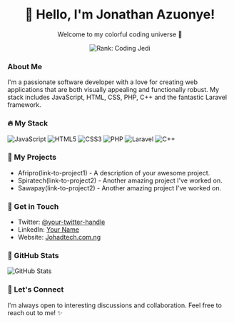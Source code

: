 <div align="center">
  <h1>👋 Hello, I'm Jonathan Azuonye!</h1>
  <p>Welcome to my colorful coding universe 🌈</p>
  <img src="https://img.shields.io/badge/Rank-Coding%20Jedi-blueviolet" alt="Rank: Coding Jedi">
</div>

### About Me

I'm a passionate software developer with a love for creating web applications that are both visually appealing and functionally robust. My stack includes JavaScript, HTML, CSS, PHP, C++ and the fantastic Laravel framework.

### 🔥 My Stack

![JavaScript](https://img.shields.io/badge/-JavaScript-F7DF1E?style=flat&logo=javascript&logoColor=black)
![HTML5](https://img.shields.io/badge/-HTML5-E34F26?style=flat&logo=html5&logoColor=white)
![CSS3](https://img.shields.io/badge/-CSS3-1572B6?style=flat&logo=css3)
![PHP](https://img.shields.io/badge/-PHP-777BB4?style=flat&logo=php&logoColor=white)
![Laravel](https://img.shields.io/badge/-Laravel-FF2D20?style=flat&logo=laravel&logoColor=white)
![C++](https://img.shields.io/badge/-C++-00599C?style=flat&logo=c%2B%2B&logoColor=white)

### 🚀 My Projects

- Afripro(link-to-project1) - A description of your awesome project.
- Spiratech(link-to-project2) - Another amazing project I've worked on.
- Sawapay(link-to-project2) - Another amazing project I've worked on.

### 💬 Get in Touch

- Twitter: [@your-twitter-handle](https://twitter.com/your-twitter-handle)
- LinkedIn: [Your Name](https://www.linkedin.com/in/your-profile)
- Website: [Johadtech.com.ng](https://www.johadtech.com.ng)

### 🌟 GitHub Stats

![GitHub Stats](https://github-readme-stats.vercel.app/api?username=your-username&show_icons=true&theme=radical)

### 🎉 Let's Connect

I'm always open to interesting discussions and collaboration. Feel free to reach out to me! ✨

